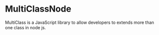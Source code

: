 # MultiClassNode
MultiClass is a JavaScript library to allow developers to extends more than one class in node js.
